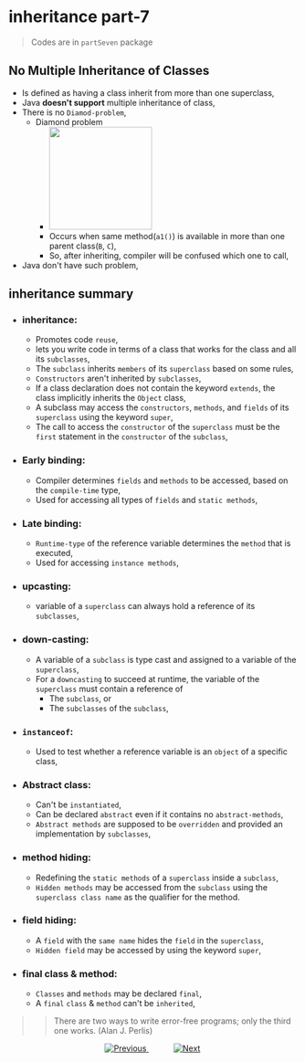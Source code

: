 
# inheritance part-7
> Codes are in `partSeven` package

## No Multiple Inheritance of Classes
- Is defined as having a class inherit from more than one superclass,
- Java **doesn't support** multiple inheritance of class,
- There is no `Diamod-problem`,
  - Diamond problem
    - <img src="files/diamond_problem.jpeg" height="180px" > 
    - Occurs when same method(`a1()`) is available in more than one parent class(`B`, `C`),
    - So, after inheriting, compiler will be confused which one to call,
- Java don't have such problem,



## inheritance summary
- ### inheritance:
  - Promotes code `reuse`,
  - lets you write code in terms of a class that works for the class and all its `subclasses`,
  - The `subclass` inherits `members` of its `superclass` based on some rules,
  - `Constructors` aren't inherited by `subclasses`,
  - If a class declaration does not contain the keyword `extends`, the class implicitly inherits the `Object` class,
  - A subclass may access the `constructors`, `methods`, and `fields` of its `superclass` using the keyword `super`,
  - The call to access the `constructor` of the `superclass` must be the `first` statement in the `constructor` of the `subclass`,
- ### Early binding:
  - Compiler determines `fields` and `methods` to be accessed, based on the `compile-time` type,
  - Used for accessing all types of `fields` and `static methods`,
- ### Late binding:
  - `Runtime-type` of the reference variable determines the `method` that is executed,
  - Used for accessing `instance methods`,
- ### upcasting:
  - variable of a `superclass` can always hold a reference of its `subclasses`,
- ### down-casting:
  - A variable of a `subclass` is type cast and assigned to a variable of the `superclass`,
  - For a `downcasting` to succeed at runtime, the variable of the `superclass` must contain a reference of 
    - The `subclass`, or 
    - The `subclasses` of the `subclass`,
- ### `instanceof`:
  - Used to test whether a reference variable is an `object` of a specific class,
- ### Abstract class:
  - Can't be `instantiated`,
  - Can be declared `abstract` even if it contains no `abstract-methods`,
  - `Abstract methods` are supposed to be `overridden` and provided an implementation by `subclasses`,
- ### method hiding:
  - Redefining the `static methods` of a `superclass` inside a `subclass`,
  - `Hidden methods` may be accessed from the `subclass` using the `superclass class name` as the qualifier for the method.
- ### field hiding:
  - A `field` with the `same name` hides the `field` in the `superclass`,
  - `Hidden field` may be accessed by using the keyword `super`,
- ### final class & method:
  - `Classes` and `methods` may be declared `final`,
  - A `final` `class` & `method` can't be `inherited`,

    

>> There are two ways to write error-free programs; only the third one works. (Alan J. Perlis)



    
    
    
<!-- bottom_nav_bar_1243 -->
<div align="center">
<a href="../inheritance/part6/">
    <img src="https://img.shields.io/badge/◀%20Previous-blue?style=for-the-badge" alt="Previous">
</a>
&nbsp;&nbsp;&nbsp;&nbsp;&nbsp;&nbsp;&nbsp;&nbsp;&nbsp;&nbsp;
<a href="../enum/">
    <img src="https://img.shields.io/badge/Next%20▶-blue?style=for-the-badge" alt="Next">
</a>
</div>
<!-- bottom_nav_bar_1243 -->
    